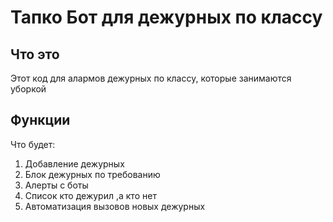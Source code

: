# Тапко Бот для дежурных по классу
## Что это
Этот код для алармов дежурных по классу, которые занимаются уборкой

## Функции
Что будет:
1. Добавление дежурных
2. Блок дежурных по требованию
3. Алерты с боты
4. Список кто дежурил ,а кто нет
5. Автоматизация вызовов новых дежурных